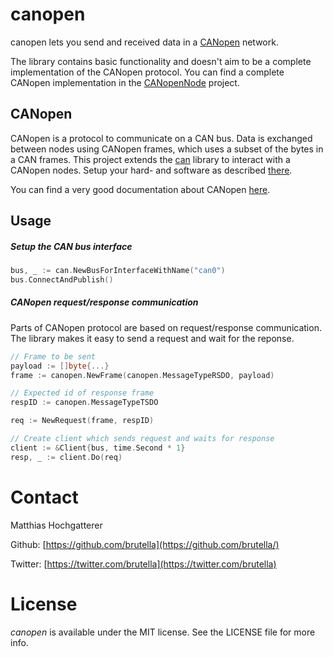 # canopen

canopen lets you send and received data in a [CANopen](https://en.wikipedia.org/wiki/CANopen) network.

The library contains basic functionality and doesn't aim to be a complete implementation of the CANopen protocol. You can find a complete CANopen implementation in the [CANopenNode](https://github.com/CANopenNode) project.

## CANopen

CANopen is a protocol to communicate on a CAN bus. Data is exchanged between nodes using CANopen frames, which uses a subset of the bytes in a CAN frames. This project extends the [can](https://github.com/brutella/can) library to interact with a CANopen nodes. Setup your hard- and software as described [there](https://github.com/brutella/can/blob/master/README.md).

You can find a very good documentation about CANopen [here](http://www.a-m-c.com/download/sw/dw300_3-0-3/CAN_Manual300_3-0-3.pdf).

## Usage

##### Setup the CAN bus interface

```go
bus, _ := can.NewBusForInterfaceWithName("can0")
bus.ConnectAndPublish()
```

##### CANopen request/response communication

Parts of CANopen protocol are based on request/response communication. The library makes it easy to send a request and wait for the reponse.

```go
// Frame to be sent
payload := []byte{...}
frame := canopen.NewFrame(canopen.MessageTypeRSDO, payload)

// Expected id of response frame
respID := canopen.MessageTypeTSDO

req := NewRequest(frame, respID)

// Create client which sends request and waits for response
client := &Client{bus, time.Second * 1}
resp, _ := client.Do(req)
```

# Contact

Matthias Hochgatterer

Github: [https://github.com/brutella](https://github.com/brutella/)

Twitter: [https://twitter.com/brutella](https://twitter.com/brutella)

# License

*canopen* is available under the MIT license. See the LICENSE file for more info.